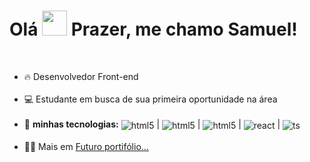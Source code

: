 <h1 align="left">Olá <img width="40" src="https://raw.githubusercontent.com/kaueMarques/kaueMarques/master/hi.gif" /> Prazer, me chamo Samuel!</h1>

<br />

<section>
  <ul>
   <li>🔥 Desenvolvedor Front-end</li>
   <br />
   <li>💻 Estudante em busca de sua primeira oportunidade na área</li>
   <br />
     <li>💬 <strong>minhas tecnologias:</strong>  <img align="center" alt="html5" src="https://img.shields.io/badge/HTML5-E34F26?style=for-the-badge&logo=html5&logoColor=white"/> | <img align="center" alt="html5" src="https://img.shields.io/badge/CSS3-1572B6?style=for-the-badge&logo=css3&logoColor=white"/> | <img align="center" alt="html5" src="https://img.shields.io/badge/JavaScript-323330?style=for-the-badge&logo=javascript&logoColor=F7DF1E"/> | <img align="center" alt="react" src="https://img.shields.io/badge/React-20232A?style=for-the-badge&logo=react&logoColor=61DAFB"/> | <img align="center" alt="ts" src="https://img.shields.io/badge/TypeScript-007ACC?style=for-the-badge&logo=typescript&logoColor=white"/> </li>
   <br />
   <li>👨‍💻 Mais em <a target="_blank" href="#">Futuro portifólio...</a></li>
  </ul>
</section>
